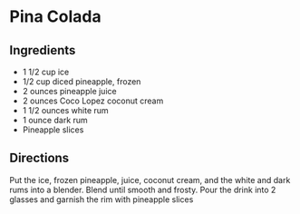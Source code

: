 # Pina Colada 

## Ingredients

- 1 1/2 cup ice 
- 1/2 cup diced pineapple, frozen 
- 2 ounces pineapple juice 
- 2 ounces Coco Lopez coconut cream 
- 1 1/2 ounces white rum 
- 1 ounce dark rum 
- Pineapple slices

## Directions

Put the ice, frozen pineapple, juice, coconut cream, and the white and dark rums into a blender. Blend until smooth and frosty. Pour the drink into 2 glasses and garnish the rim with pineapple slices

